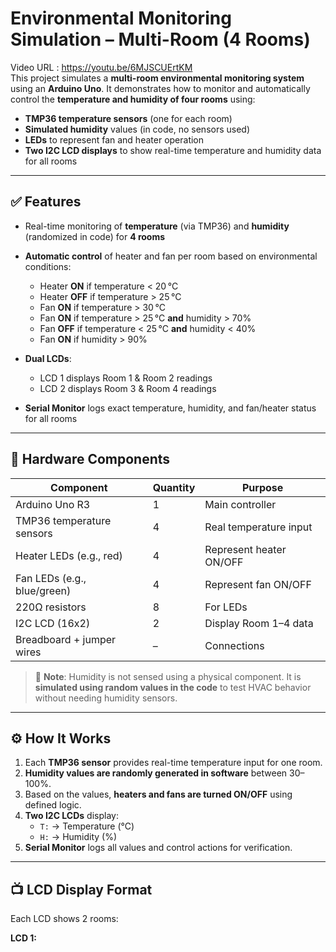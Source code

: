 # Environmental Monitoring Simulation – Multi-Room (4 Rooms)

Video URL : https://youtu.be/6MJSCUErtKM
<br>This project simulates a **multi-room environmental monitoring system** using an **Arduino Uno**. It demonstrates how to monitor and automatically control the **temperature and humidity of four rooms** using:

- **TMP36 temperature sensors** (one for each room)
- **Simulated humidity** values (in code, no sensors used)
- **LEDs** to represent fan and heater operation
- **Two I2C LCD displays** to show real-time temperature and humidity data for all rooms

---

## ✅ Features

- Real-time monitoring of **temperature** (via TMP36) and **humidity** (randomized in code) for **4 rooms**
- **Automatic control** of heater and fan per room based on environmental conditions:

  - Heater **ON** if temperature < 20 °C  
  - Heater **OFF** if temperature > 25 °C  
  - Fan **ON** if temperature > 30 °C  
  - Fan **ON** if temperature > 25 °C **and** humidity > 70%  
  - Fan **OFF** if temperature < 25 °C **and** humidity < 40%  
  - Fan **ON** if humidity > 90%

- **Dual LCDs**:
  - LCD 1 displays Room 1 & Room 2 readings
  - LCD 2 displays Room 3 & Room 4 readings
- **Serial Monitor** logs exact temperature, humidity, and fan/heater status for all rooms

---

## 🧩 Hardware Components

| Component                    | Quantity | Purpose                      |
|-----------------------------|----------|------------------------------|
| Arduino Uno R3              | 1        | Main controller              |
| TMP36 temperature sensors   | 4        | Real temperature input       |
| Heater LEDs (e.g., red)     | 4        | Represent heater ON/OFF      |
| Fan LEDs (e.g., blue/green) | 4        | Represent fan ON/OFF         |
| 220Ω resistors              | 8        | For LEDs                     |
| I2C LCD (16x2)              | 2        | Display Room 1–4 data        |
| Breadboard + jumper wires   | –        | Connections                  |

> 🔧 **Note**: Humidity is not sensed using a physical component. It is **simulated using random values in the code** to test HVAC behavior without needing humidity sensors.

---

## ⚙️ How It Works

1. Each **TMP36 sensor** provides real-time temperature input for one room.
2. **Humidity values are randomly generated in software** between 30–100%.
3. Based on the values, **heaters and fans are turned ON/OFF** using defined logic.
4. **Two I2C LCDs** display:
   - `T:` → Temperature (°C)
   - `H:` → Humidity (%)
5. **Serial Monitor** logs all values and control actions for verification.

---

## 📺 LCD Display Format

Each LCD shows 2 rooms:

**LCD 1:**
